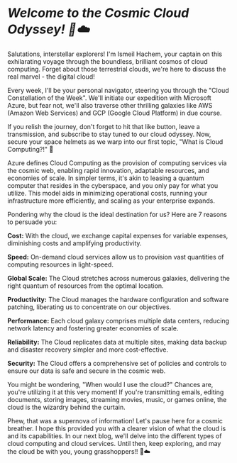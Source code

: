 # _Welcome to the Cosmic Cloud Odyssey! 🚀☁️_

Salutations, interstellar explorers! I'm Ismeil Hachem, your captain on this exhilarating voyage through the boundless, brilliant cosmos of cloud computing. Forget about those terrestrial clouds, we're here to discuss the real marvel - the digital cloud!

Every week, I'll be your personal navigator, steering you through the "Cloud Constellation of the Week". We'll initiate our expedition with Microsoft Azure, but fear not, we'll also traverse other thrilling galaxies like AWS (Amazon Web Services) and GCP (Google Cloud Platform) in due course.

If you relish the journey, don't forget to hit that like button, leave a transmission, and subscribe to stay tuned to our cloud odyssey. Now, secure your space helmets as we warp into our first topic, "What is Cloud Computing?!" 🚀

Azure defines Cloud Computing as the provision of computing services via the cosmic web, enabling rapid innovation, adaptable resources, and economies of scale. In simpler terms, it's akin to leasing a quantum computer that resides in the cyberspace, and you only pay for what you utilize. This model aids in minimizing operational costs, running your infrastructure more efficiently, and scaling as your enterprise expands.

Pondering why the cloud is the ideal destination for us? Here are 7 reasons to persuade you:

**Cost:** With the cloud, we exchange capital expenses for variable expenses, diminishing costs and amplifying productivity.

**Speed:** On-demand cloud services allow us to provision vast quantities of computing resources in light-speed.

**Global Scale:** The Cloud stretches across numerous galaxies, delivering the right quantum of resources from the optimal location.

**Productivity:** The Cloud manages the hardware configuration and software patching, liberating us to concentrate on our objectives.

**Performance:** Each cloud galaxy comprises multiple data centers, reducing network latency and fostering greater economies of scale.

**Reliability:** The Cloud replicates data at multiple sites, making data backup and disaster recovery simpler and more cost-effective.

**Security:** The Cloud offers a comprehensive set of policies and controls to ensure our data is safe and secure in the cosmic web.

You might be wondering, "When would I use the cloud?" Chances are, you're utilizing it at this very moment! If you're transmitting emails, editing documents, storing images, streaming movies, music, or games online, the cloud is the wizardry behind the curtain.

Phew, that was a supernova of information! Let's pause here for a cosmic breather. I hope this provided you with a clearer vision of what the cloud is and its capabilities. In our next blog, we'll delve into the different types of cloud computing and cloud services. Until then, keep exploring, and may the cloud be with you, young grasshoppers!! 🌌☁️